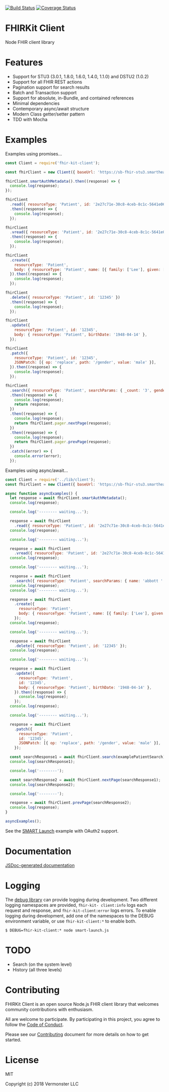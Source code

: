 [![Build Status](https://travis-ci.org/Vermonster/fhir-kit-client.svg?branch=master)](https://travis-ci.org/Vermonster/fhir-kit-client) [![Coverage Status](https://coveralls.io/repos/github/Vermonster/fhir-kit-client/badge.svg?branch=master)](https://coveralls.io/github/Vermonster/fhir-kit-client?branch=master)

# FHIRKit Client
Node FHIR client library

# Features

* Support for STU3 (3.0.1, 1.8.0, 1.6.0, 1.4.0, 1.1.0) and DSTU2 (1.0.2)
* Support for all FHIR REST actions
* Pagination support for search results
* Batch and Transaction support
* Support for absolute, in-Bundle, and contained references
* Minimal dependencies
* Contemporary async/await structure
* Modern Class getter/setter pattern
* TDD with Mocha

# Examples

Examples using promises...

```javascript
const Client = require('fhir-kit-client');

const fhirClient = new Client({ baseUrl: 'https://sb-fhir-stu3.smarthealthit.org/smartstu3/open' });

fhirClient.smartAuthMetadata().then((response) => {
  console.log(response);
});

fhirClient
  .read({ resourceType: 'Patient', id: '2e27c71e-30c8-4ceb-8c1c-5641e066c0a4' })
  .then((response) => {
    console.log(response);
  });

fhirClient
  .vread({ resourceType: 'Patient', id: '2e27c71e-30c8-4ceb-8c1c-5641e066c0a4', version: '1' })
  .then((response) => {
    console.log(response);
  });

fhirClient
  .create({
    resourceType: 'Patient',
    body: { resourceType: 'Patient', name: [{ family: ['Lee'], given: ['Ed'] }] },
  }).then((response) => {
    console.log(response);
  });

fhirClient
  .delete({ resourceType: 'Patient', id: '12345' })
  .then((response) => {
    console.log(response);
  });

fhirClient
  .update({
    resourceType: 'Patient', id: '12345',
    body: { resourceType: 'Patient', birthDate: '1948-04-14' },
  });

fhirClient
  .patch({
    resourceType: 'Patient', id: '12345',
    JSONPatch: [{ op: 'replace', path: '/gender', value: 'male' }],
  }).then((response) => {
    console.log(response);
  });

fhirClient
  .search({ resourceType: 'Patient', searchParams: { _count: '3', gender: 'female' } })
  .then((response) => {
    console.log(response);
    return response;
  })
  .then((response) => {
    console.log(response);
    return fhirClient.pager.nextPage(response);
  })
  .then((response) => {
    console.log(response);
    return fhirClient.pager.prevPage(response);
  })
  .catch((error) => {
    console.error(error);
  });
```

Examples using async/await...

```javascript
const Client = require('../lib/client');
const fhirClient = new Client({ baseUrl: 'https://sb-fhir-stu3.smarthealthit.org/smartstu3/open' });

async function asyncExamples() {
  let response = await fhirClient.smartAuthMetadata();
  console.log(response);

  console.log('-------- waiting...');

  response = await fhirClient
    .read({ resourceType: 'Patient', id: '2e27c71e-30c8-4ceb-8c1c-5641e066c0a4' });
  console.log(response);

  console.log('-------- waiting...');

  response = await fhirClient
    .vread({ resourceType: 'Patient', id: '2e27c71e-30c8-4ceb-8c1c-5641e066c0a4', version: '1' });
  console.log(response);

  console.log('-------- waiting...');

  response = await fhirClient
    .search({ resourceType: 'Patient', searchParams: { name: 'abbott ' } })
  console.log(response);
  console.log('-------- waiting...');

  response = await fhirClient
    .create({
      resourceType: 'Patient',
      body: { resourceType: 'Patient', name: [{ family: ['Lee'], given: ['Ed'] }] },
    });
  console.log(response);

  console.log('-------- waiting...');

  response = await fhirClient
    .delete({ resourceType: 'Patient', id: '12345' });
  console.log(response);

  console.log('-------- waiting...');

  response = await fhirClient
    .update({
      resourceType: 'Patient',
      id: '12345',
      body: { resourceType: 'Patient', birthDate: '1948-04-14' },
    }).then((response) => {
      console.log(response);
    });
  console.log(response);

  console.log('-------- waiting...');

  response = await fhirClient
    .patch({
      resourceType: 'Patient',
      id: '12345',
      JSONPatch: [{ op: 'replace', path: '/gender', value: 'male' }],
    });

  const searchResponse1 = await fhirClient.search(examplePatientSearch);
  console.log(searchResponse1);

  console.log('--------');

  const searchResponse2 = await fhirClient.nextPage(searchResponse1);
  console.log(searchResponse2);

  console.log('--------');

  response = await fhirClient.prevPage(searchResponse2);
  console.log(response);
}

asyncExamples();
```

See the [SMART Launch](./examples/smart-launch.js) example with OAuth2 support.

# Documentation

[JSDoc-generated documentation](https://vermonster.github.io/fhir-kit-client/fhir-client/0.1.0/)

# Logging

The [debug library](https://www.npmjs.com/package/debug) can provide logging
during development. Two different logging namespaces are provided, `fhir-kit-
client:info` logs each request and response, and `fhir-kit-client:error` logs
errors. To enable logging during development, add one of the namespaces to the
DEBUG environment variable, or use `fhir-kit-client:*` to enable both.

```
$ DEBUG=fhir-kit-client:* node smart-launch.js
```

# TODO

* Search (on the system level)
* History (all three levels)

# Contributing

FHIRKit Client is an open source Node.js FHIR client library that welcomes
community contributions with enthusiasm.

All are welcome to participate. By participating in this project, you agree to
follow the [Code of
Conduct](https://github.com/Vermonster/fhir-kit-client/blob/master/CODE_OF_CONDUCT.md).

Please see our
[Contributing](https://github.com/Vermonster/fhir-kit-client/blob/master/CONTRIBUTING.md)
document for more details on how to get started.

# License

MIT

Copyright (c) 2018 Vermonster LLC

